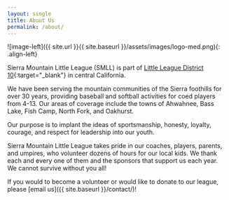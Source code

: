 ```yaml
---
layout: single
title: About Us
permalink: /about/
---
```


![image-left]({{ site.url }}{{ site.baseurl }}/assets/images/logo-med.png){: .align-left}

Sierra Mountain Little League (SMLL) is part of [Little League
District 10](https://www.cadistrict10.com){:target="_blank"}
in central California.

We have been serving the mountain communities of the Sierra foothills
for over 30 years, providing baseball and softball activities for coed
players from 4-13. Our areas of coverage include the towns of
Ahwahnee, Bass Lake, Fish Camp, North Fork, and Oakhurst.

Our purpose is to implant the ideas of sportsmanship, honesty, loyalty,
courage, and respect for leadership into our youth.

Sierra Mountain Little League takes pride in our coaches, players,
parents, and umpires, who volunteer dozens of hours for our local kids.
We thank each and every one of them and the sponsors that support us
each year. We cannot survive without you all!

If you would to become a volunteer or would like to donate to our
league, please [email us]({{ site.baseurl }}/contact/)!
